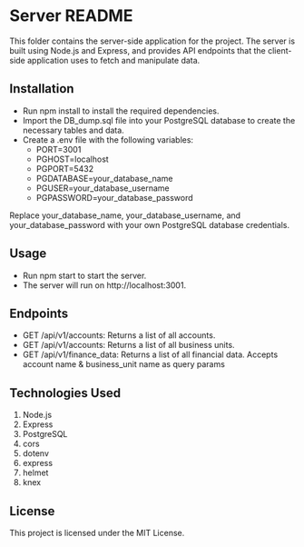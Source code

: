 # Server README

This folder contains the server-side application for the project. The server is built using Node.js and Express, and provides API endpoints that the client-side application uses to fetch and manipulate data.

## Installation

- Run npm install to install the required dependencies.
- Import the DB_dump.sql file into your PostgreSQL database to create the necessary tables and data.
- Create a .env file with the following variables:
  - PORT=3001
  - PGHOST=localhost
  - PGPORT=5432
  - PGDATABASE=your_database_name
  - PGUSER=your_database_username
  - PGPASSWORD=your_database_password

Replace your_database_name, your_database_username, and your_database_password with your own PostgreSQL database credentials.

## Usage

- Run npm start to start the server.
- The server will run on http://localhost:3001.

## Endpoints

- GET /api/v1/accounts: Returns a list of all accounts.
- GET /api/v1/accounts: Returns a list of all business units.
- GET /api/v1/finance_data: Returns a list of all financial data. Accepts account name & business_unit name as query params

## Technologies Used

1. Node.js
2. Express
3. PostgreSQL
4. cors
5. dotenv
6. express
7. helmet
8. knex

## License

This project is licensed under the MIT License.
